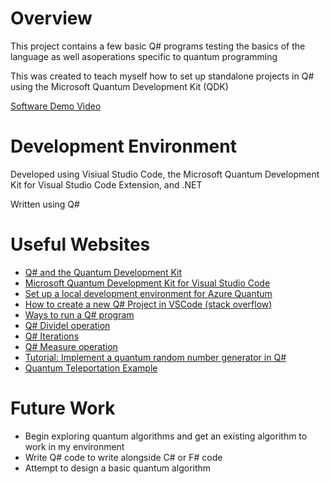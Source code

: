 # Overview

This project contains a few basic Q# programs testing the basics of the language as well asoperations specific to quantum programming

This was created to teach myself how to set up standalone projects in Q# using the Microsoft Quantum Development Kit (QDK)

[Software Demo Video](http://youtube.link.goes.here)

# Development Environment

Developed using Visiual Studio Code, the Microsoft Quantum Development Kit for Visual Studio Code Extension, and .NET

Written using Q#

# Useful Websites

* [Q# and the Quantum Development Kit](https://azure.microsoft.com/en-us/resources/development-kit/quantum-computing/#overview)
* [Microsoft Quantum Development Kit for Visual Studio Code](https://marketplace.visualstudio.com/items?itemName=quantum.quantum-devkit-vscode&ssr=false#overview)
* [Set up a local development environment for Azure Quantum](https://docs.microsoft.com/en-us/azure/quantum/install-overview-qdk)
* [How to create a new Q# Project in VSCode (stack overflow)](https://stackoverflow.com/questions/70429641/how-to-create-a-new-q-project-in-vscode#:~:text=If%20you're%20using%20command%20palette%20in%20VS%20Code%2C%20click,location%20to%20save%20the%20project.)
* [Ways to run a Q# program](https://docs.microsoft.com/en-us/azure/quantum/user-guide/host-programs?tabs=tabid-python)
* [Q# DivideI operation](https://docs.microsoft.com/en-us/qsharp/api/qsharp/microsoft.quantum.arithmetic.dividei)
* [Q# Iterations](https://docs.microsoft.com/en-us/azure/quantum/user-guide/language/statements/iterations)
* [Q# Measure operation](https://docs.microsoft.com/en-us/qsharp/api/qsharp/microsoft.quantum.intrinsic.measure)
* [Tutorial: Implement a quantum random number generator in Q#](https://docs.microsoft.com/en-us/azure/quantum/tutorial-qdk-quantum-random-number-generator?tabs=tabid-qsharp)
* [Quantum Teleportation Example](https://github.com/microsoft/Quantum/tree/main/samples/getting-started/teleportation)

# Future Work

* Begin exploring quantum algorithms and get an existing algorithm to work in my environment
* Write Q# code to write alongside C# or F# code
* Attempt to design a basic quantum algorithm
